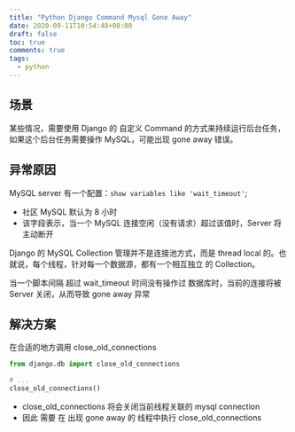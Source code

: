```yaml
---
title: "Python Django Command Mysql Gone Away"
date: 2020-09-11T10:54:48+08:00
draft: false
toc: true
comments: true
tags:
  - python
---
```


## 场景

某些情况，需要使用 Django 的 自定义 Command 的方式来持续运行后台任务，如果这个后台任务需要操作 MySQL，可能出现 gone away 错误。

## 异常原因

MySQL server 有一个配置：`show variables like 'wait_timeout'`;

- 社区 MySQL 默认为 8 小时
- 该字段表示，当一个 MySQL 连接空闲（没有请求）超过该值时，Server 将主动断开

Django 的 MySQL Collection 管理并不是连接池方式，而是 thread local 的。也就说，每个线程，针对每一个数据源，都有一个相互独立 的 Collection。

当一个脚本间隔 超过 wait_timeout 时间没有操作过 数据库时，当前的连接将被 Server 关闭，从而导致 gone away 异常

## 解决方案

在合适的地方调用 close_old_connections

```python
from django.db import close_old_connections

# ...
close_old_connections()
```

- close_old_connections 将会关闭当前线程关联的 mysql connection
- 因此 需要 在 出现 gone away 的 线程中执行 close_old_connections
